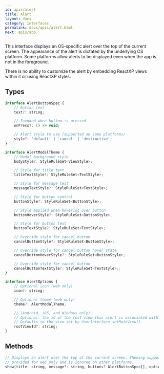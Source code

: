 ```yaml
---
id: apis/alert
title: Alert
layout: docs
category: Interfaces
permalink: docs/apis/alert.html
next: apis/app
---
```


This interface displays an OS-specific alert over the top of the current screen. The appearance of the alert is dictated by the underlying OS platform. Some platforms allow alerts to be displayed even when the app is not in the foreground.

There is no ability to customize the alert by embedding ReactXP views within it or using ReactXP styles.

## Types
``` javascript
interface AlertButtonSpec {
    // Button text
    text?: string;

    // Invoked when button is pressed
    onPress?: () => void;

    // Alert style to use (supported on some platforms)
    style?: 'default' | 'cancel' | 'destructive';
}

interface AlertModalTheme {
    // Modal background style
    bodyStyle?: StyleRuleSet<ViewStyle>;

    // Style for title text
    titleTextStyle?: StyleRuleSet<TextStyle>;

    // Style for message text
    messageTextStyle?: StyleRuleSet<TextStyle>;

    // Style for button control
    buttonStyle?: StyleRuleSet<ButtonStyle>;

    // Style applied when hovering over button
    buttonHoverStyle?: StyleRuleSet<ButtonStyle>;

    // Style for button text
    buttonTextStyle?: StyleRuleSet<TextStyle>;

    // Override style for cancel button
    cancelButtonStyle?: StyleRuleSet<ButtonStyle>;

    // Override style for cancel button hover state
    cancelButtonHoverStyle?: StyleRuleSet<ButtonStyle>;

    // Override style for cancel button
    cancelButtonTextStyle?: StyleRuleSet<TextStyle>;;
}

interface AlertOptions {
    // Optional icon (web only)
    icon?: string;

    // Optional theme (web only)
    theme?: AlertModalTheme;

    // (Android, iOS, and Windows only)
    // Optional: the id of the root view this alert is associated with.
    // Defaults to the view set by UserInterface.setMainView().
    rootViewId?: string;
}

```

## Methods
``` javascript
// Displays an alert over the top of the current screen. Theming support is
// provided for web only and is ignored on other platforms.
show(title: string, message?: string, buttons? AlertButtonSpec[], options?: AlertOptions): void;
```
